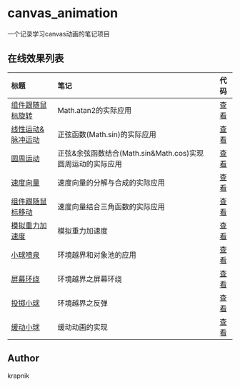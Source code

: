 # canvas_animation

一个记录学习canvas动画的笔记项目

## 在线效果列表

[placeholder]:p

| 标题 | 笔记 | 代码 |
|:-------- |:-------- |:--------:|
| [组件跟随鼠标旋转](https://krapnikkk.github.io/canvas_animation/demo/rotateArrow.html) | Math.atan2的实际应用 | [查看](./demo/rotateArrow.html) |
| [线性运动&脉冲运动](https://krapnikkk.github.io/canvas_animation/demo/sineMotion.html) | 正弦函数(Math.sin)的实际应用 | [查看](./demo/sineMotion.html) |
| [圆周运动](https://krapnikkk.github.io/canvas_animation/demo/circleMotion.html) | 正弦&余弦函数结合(Math.sin&Math.cos)实现圆周运动的实际应用 | [查看](./demo/circleMotion.html) |
| [速度向量](https://krapnikkk.github.io/canvas_animation/demo/velocityVector.html) | 速度向量的分解与合成的实际应用 | [查看](./demo/velocityVector.html) |
| [组件跟随鼠标移动](https://krapnikkk.github.io/canvas_animation/demo/moveArrow.html) | 速度向量结合三角函数的实际应用 | [查看](./demo/moveArrow.html) |
| [模拟重力加速度](https://krapnikkk.github.io/canvas_animation/demo/gravity.html) | 模拟重力加速度 | [查看](./demo/gravity.html) |
| [小球喷泉](https://krapnikkk.github.io/canvas_animation/demo/fountain.html) | 环境越界和对象池的应用 | [查看](./demo/fountain.html) |
| [屏幕环绕](https://krapnikkk.github.io/canvas_animation/demo/surround.html) | 环境越界之屏幕环绕 | [查看](./demo/surround.html) |
| [投掷小球](https://krapnikkk.github.io/canvas_animation/demo/throwBall.html) | 环境越界之反弹 | [查看](./demo/throwBall.html) |
| [缓动小球](https://krapnikkk.github.io/canvas_animation/demo/easingBall.html) | 缓动动画的实现 | [查看](./demo/easingBall.html) |

[/placeholder]:p

## Author
krapnik

